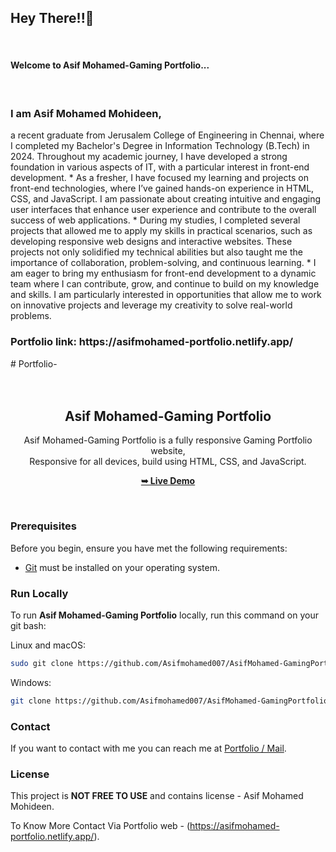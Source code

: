 <h2>Hey There!!🌝</h2><br> <h4>Welcome to Asif Mohamed-Gaming Portfolio...</h4><br> <h3>I am Asif Mohamed Mohideen,</h3> <p>a recent graduate from Jerusalem College of Engineering in Chennai, where I completed my Bachelor's Degree in Information Technology (B.Tech) in 2024. Throughout my academic journey, I have developed a strong foundation in various aspects of IT, with a particular interest in front-end development. * As a fresher, I have focused my learning and projects on front-end technologies, where I’ve gained hands-on experience in HTML, CSS, and JavaScript. I am passionate about creating intuitive and engaging user interfaces that enhance user experience and contribute to the overall success of web applications. * During my studies, I completed several projects that allowed me to apply my skills in practical scenarios, such as developing responsive web designs and interactive websites. These projects not only solidified my technical abilities but also taught me the importance of collaboration, problem-solving, and continuous learning. * I am eager to bring my enthusiasm for front-end development to a dynamic team where I can contribute, grow, and continue to build on my knowledge and skills. I am particularly interested in opportunities that allow me to work on innovative projects and leverage my creativity to solve real-world problems.<p> <h3>Portfolio link: https://asifmohamed-portfolio.netlify.app/  </h3># Portfolio-


<div align="center">
  


  

  <br />
  <br />

  <h2 align="center">Asif Mohamed-Gaming Portfolio</h2>

  Asif Mohamed-Gaming Portfolio is a fully responsive Gaming Portfolio website, <br />Responsive for all devices, build using HTML, CSS, and JavaScript.

  <a href="https://asifgaming-portfolio.netlify.app"><strong>➥ Live Demo</strong></a>

</div>

<br />



### Prerequisites

Before you begin, ensure you have met the following requirements:

* [Git](https://git-scm.com/downloads "Download Git") must be installed on your operating system.

### Run Locally

To run **Asif Mohamed-Gaming Portfolio** locally, run this command on your git bash:

Linux and macOS:

```bash
sudo git clone https://github.com/Asifmohamed007/AsifMohamed-GamingPortfolio.git
```

Windows:

```bash
git clone https://github.com/Asifmohamed007/AsifMohamed-GamingPortfolio.git
```

### Contact

If you want to contact with me you can reach me at [Portfolio / Mail](https://asifmohamed-portfolio.netlify.app/).

### License

This project is **NOT FREE TO USE** and contains license - Asif Mohamed Mohideen.

To Know More Contact Via Portfolio web - (https://asifmohamed-portfolio.netlify.app/).
